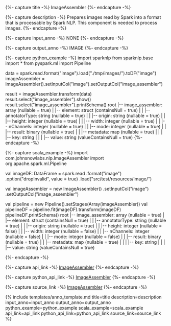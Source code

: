 {%- capture title -%}
ImageAssembler
{%- endcapture -%}

{%- capture description -%}
Prepares images read by Spark into a format that is processable by Spark NLP. This component
is needed to process images.
{%- endcapture -%}

{%- capture input_anno -%}
NONE
{%- endcapture -%}

{%- capture output_anno -%}
IMAGE
{%- endcapture -%}

{%- capture python_example -%}
import sparknlp
from sparknlp.base import *
from pyspark.ml import Pipeline

data = spark.read.format("image").load("./tmp/images/").toDF("image")
imageAssembler = ImageAssembler().setInputCol("image").setOutputCol("image_assembler")

result = imageAssembler.transform(data)
result.select("image_assembler").show()
result.select("image_assembler").printSchema()
root
  |-- image_assembler: array (nullable = true)
  |    |-- element: struct (containsNull = true)
  |    |    |-- annotatorType: string (nullable = true)
  |    |    |-- origin: string (nullable = true)
  |    |    |-- height: integer (nullable = true)
  |    |    |-- width: integer (nullable = true)
  |    |    |-- nChannels: integer (nullable = true)
  |    |    |-- mode: integer (nullable = true)
  |    |    |-- result: binary (nullable = true)
  |    |    |-- metadata: map (nullable = true)
  |    |    |    |-- key: string
  |    |    |    |-- value: string (valueContainsNull = true)
{%- endcapture -%}

{%- capture scala_example -%}
import com.johnsnowlabs.nlp.ImageAssembler
import org.apache.spark.ml.Pipeline

val imageDF: DataFrame = spark.read
  .format("image")
  .option("dropInvalid", value = true)
  .load("src/test/resources/image/")

val imageAssembler = new ImageAssembler()
  .setInputCol("image")
  .setOutputCol("image_assembler")

val pipeline = new Pipeline().setStages(Array(imageAssembler))
val pipelineDF = pipeline.fit(imageDF).transform(imageDF)
pipelineDF.printSchema()
root
 |-- image_assembler: array (nullable = true)
 |    |-- element: struct (containsNull = true)
 |    |    |-- annotatorType: string (nullable = true)
 |    |    |-- origin: string (nullable = true)
 |    |    |-- height: integer (nullable = false)
 |    |    |-- width: integer (nullable = false)
 |    |    |-- nChannels: integer (nullable = false)
 |    |    |-- mode: integer (nullable = false)
 |    |    |-- result: binary (nullable = true)
 |    |    |-- metadata: map (nullable = true)
 |    |    |    |-- key: string
 |    |    |    |-- value: string (valueContainsNull = true)

{%- endcapture -%}

{%- capture api_link -%}
[ImageAssembler](/api/com/johnsnowlabs/nlp/ImageAssembler)
{%- endcapture -%}

{%- capture python_api_link -%}
[ImageAssembler](/api/python/reference/autosummary/sparknlp/base/image_assembler/index.html#sparknlp.base.image_assembler.ImageAssembler)
{%- endcapture -%}

{%- capture source_link -%}
[ImageAssembler](https://github.com/JohnSnowLabs/spark-nlp/tree/master/src/main/scala/com/johnsnowlabs/nlp/ImageAssembler.scala)
{%- endcapture -%}

{% include templates/anno_template.md
title=title
description=description
input_anno=input_anno
output_anno=output_anno
python_example=python_example
scala_example=scala_example
api_link=api_link
python_api_link=python_api_link
source_link=source_link
%}